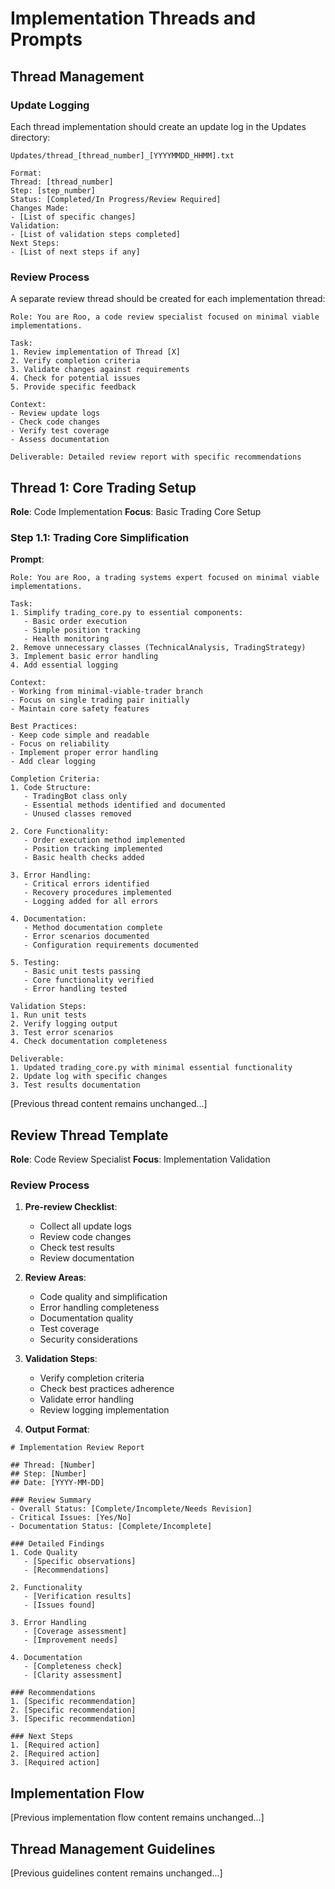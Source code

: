 # Implementation Threads and Prompts

## Thread Management

### Update Logging
Each thread implementation should create an update log in the Updates directory:
```
Updates/thread_[thread_number]_[YYYYMMDD_HHMM].txt

Format:
Thread: [thread_number]
Step: [step_number]
Status: [Completed/In Progress/Review Required]
Changes Made:
- [List of specific changes]
Validation:
- [List of validation steps completed]
Next Steps:
- [List of next steps if any]
```

### Review Process
A separate review thread should be created for each implementation thread:
```
Role: You are Roo, a code review specialist focused on minimal viable implementations.

Task:
1. Review implementation of Thread [X]
2. Verify completion criteria
3. Validate changes against requirements
4. Check for potential issues
5. Provide specific feedback

Context:
- Review update logs
- Check code changes
- Verify test coverage
- Assess documentation

Deliverable: Detailed review report with specific recommendations
```

## Thread 1: Core Trading Setup
**Role**: Code Implementation
**Focus**: Basic Trading Core Setup

### Step 1.1: Trading Core Simplification
**Prompt**:
```
Role: You are Roo, a trading systems expert focused on minimal viable implementations.

Task:
1. Simplify trading_core.py to essential components:
   - Basic order execution
   - Simple position tracking
   - Health monitoring
2. Remove unnecessary classes (TechnicalAnalysis, TradingStrategy)
3. Implement basic error handling
4. Add essential logging

Context:
- Working from minimal-viable-trader branch
- Focus on single trading pair initially
- Maintain core safety features

Best Practices:
- Keep code simple and readable
- Focus on reliability
- Implement proper error handling
- Add clear logging

Completion Criteria:
1. Code Structure:
   - TradingBot class only
   - Essential methods identified and documented
   - Unused classes removed
   
2. Core Functionality:
   - Order execution method implemented
   - Position tracking implemented
   - Basic health checks added
   
3. Error Handling:
   - Critical errors identified
   - Recovery procedures implemented
   - Logging added for all errors
   
4. Documentation:
   - Method documentation complete
   - Error scenarios documented
   - Configuration requirements documented

5. Testing:
   - Basic unit tests passing
   - Core functionality verified
   - Error handling tested

Validation Steps:
1. Run unit tests
2. Verify logging output
3. Test error scenarios
4. Check documentation completeness

Deliverable: 
1. Updated trading_core.py with minimal essential functionality
2. Update log with specific changes
3. Test results documentation
```

[Previous thread content remains unchanged...]

## Review Thread Template
**Role**: Code Review Specialist
**Focus**: Implementation Validation

### Review Process
1. **Pre-review Checklist**:
   - Collect all update logs
   - Review code changes
   - Check test results
   - Review documentation

2. **Review Areas**:
   - Code quality and simplification
   - Error handling completeness
   - Documentation quality
   - Test coverage
   - Security considerations

3. **Validation Steps**:
   - Verify completion criteria
   - Check best practices adherence
   - Validate error handling
   - Review logging implementation

4. **Output Format**:
```
# Implementation Review Report

## Thread: [Number]
## Step: [Number]
## Date: [YYYY-MM-DD]

### Review Summary
- Overall Status: [Complete/Incomplete/Needs Revision]
- Critical Issues: [Yes/No]
- Documentation Status: [Complete/Incomplete]

### Detailed Findings
1. Code Quality
   - [Specific observations]
   - [Recommendations]

2. Functionality
   - [Verification results]
   - [Issues found]

3. Error Handling
   - [Coverage assessment]
   - [Improvement needs]

4. Documentation
   - [Completeness check]
   - [Clarity assessment]

### Recommendations
1. [Specific recommendation]
2. [Specific recommendation]
3. [Specific recommendation]

### Next Steps
1. [Required action]
2. [Required action]
3. [Required action]
```

## Implementation Flow

[Previous implementation flow content remains unchanged...]

## Thread Management Guidelines

[Previous guidelines content remains unchanged...]